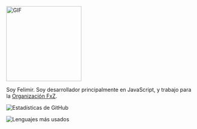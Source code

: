 <img src="https://64.media.tumblr.com/1b5c2fc5642005912702b03c033758c2/tumblr_nf6zk0QXH91tkwlfjo1_500.gifv" alt="GIF" height="200">

Soy Felimir. Soy desarrollador principalmente en JavaScript, y trabajo para la [Organización FxZ](https://fxz-org.com). 


![Estadísticas de GitHub](https://github-readme-stats.vercel.app/api?username=Felimir&show_icons=true&theme=dark)

![Lenguajes más usados](https://github-readme-stats.vercel.app/api/top-langs/?username=Felimir&theme=dark)
